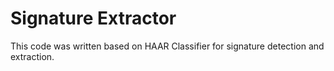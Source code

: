 # Signature Extractor 

This code was written based on HAAR Classifier for signature detection and extraction. 
